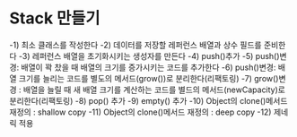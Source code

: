 # Stack 만들기

-1) 최소 클래스를 작성한다
-2) 데이터를 저장할 레퍼런스 배열과 상수 필드를 준비한다
-3) 레퍼런스 배열을 초기화시키는 생성자를 만든다
-4) push()추가
-5) push()변경: 배열이 꽉 찼을 때 배열의 크기를 증가시키는 코드를 추가한다
-6) push()변경: 배열 크기를 늘리는 코드를 별도의 메서드(grow())로 분리한다(리팩토링)
-7) grow()변경 : 배열을 늘릴 때 새 배열 크기를 계산하는 코드를 별드의 메서드(newCapacity)로 분리한다(리팩토링)
-8) pop() 추가
-9) empty() 추가
-10) Object의 clone()메서드 재정의 : shallow copy
-11) Object의 clone()메서드 재정의 : deep copy
-12) 제네릭 적용